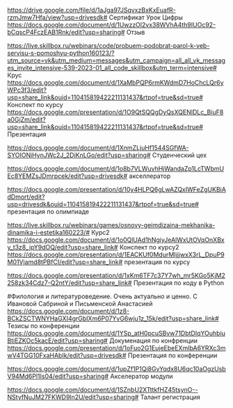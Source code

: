 
https://drive.google.com/file/d/1aJga97JSqvxzBxKxEuafR-rzmJmw7Hfa/view?usp=drivesdk# Сертификат Урок Цифры
https://docs.google.com/document/d/1UwzzOl2vx38WVhA4th9IUOc92-bCqscP4FczEAB1Rnk/edit?usp=sharing# Отзыв

https://live.skillbox.ru/webinars/code/probuem-podobrat-parol-k-veb-servisu-s-pomoshyu-python160123/?utm_source=vk&utm_medium=messages&utm_campaign=all_all_vk_messages_invite_intensive-539-2023-01_all_code_skillbox&utm_term=intensive# Крус
https://docs.google.com/document/d/1XaMbPQP6rmKWdmD7HoChcLQr6yWPc3f3/edit?usp=share_link&ouid=110415819422211131437&rtpof=true&sd=true# Конспект по курсу
https://docs.google.com/presentation/d/1O9QtSQQgDyQsXQENIDLc_BiuF8a0GjZm/edit?usp=share_link&ouid=110415819422211131437&rtpof=true&sd=true# Презентация

https://docs.google.com/document/d/1XnmZLjuHf1544SGfWA-SYOIONiHynJWc2J_2DiKnLGo/edit?usp=sharing# Студенческий цех

https://docs.google.com/document/d/1o8b7VLWuvhHjWandaZp1LcTWbmUEc8YEMZsJDmrpcek/edit?usp=drivesdk# акселлератор

https://docs.google.com/presentation/d/10y4HLPQ6gLwAZQxIWFeZgUKBiAdDmort/edit?usp=drivesdk&ouid=110415819422211131437&rtpof=true&sd=true# презентация по олимпиаде

https://live.skillbox.ru/webinars/games/osnovy-geimdizaina-mekhanika-dinamika-i-estetika160223/# Курс2
https://docs.google.com/document/d/1o0QlUAd1hNgiyJeAlWxUtOVqOnXBxy_t3z8_jpY9dOQ/edit?usp=share_link# Конспект по курсу2
https://docs.google.com/presentation/d/1EACKUf0MdurMIjjjwxX3rL_DpuP9M01Vjamd8tPBfCI/edit?usp=share_link# презентация по курсу

https://docs.google.com/presentation/d/1xKm6TF7c37Y7wh_mr5KGo5KjM2258zk34Cdz7-Q2ntY/edit?usp=share_link# Презентация по коду в Python

#Филология и литературоведение. Очень актуально и ценно. С Ивановой Сабриной и Письменской Анастасией
https://docs.google.com/document/d/1z8-BCkZSCTWNYHaGXI4grGbIXm6P07YvG6wju1z_15k/edit?usp=share_link# Тезисы по конференции
https://docs.google.com/document/d/1YSp_atH0pcuSBvw71DbtDIqYOuhbiuBtiEZKOc5kacE/edit?usp=sharing# Докуменация по конфренции
https://docs.google.com/presentation/d/1oFuo2G1EujeEbeEXmIbA6YRXc3mwV4TGG10FxaHAbIk/edit?usp=drivesdk# Презентация по конференции

https://docs.google.com/document/d/1upZf1P1Qi8GvYqdx8U6qc10aOgzUsbV94Md6Pl1Is04/edit?usp=sharing# Акселератор модули

https://docs.google.com/document/d/1SZnbU2XTttkfHZ45tsynO--NStyfNuJM27FKWD9ln2U/edit?usp=sharing# Талант регистрация
